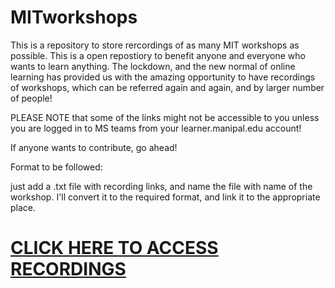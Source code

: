 # MITworkshops

This is a repository to store rercordings of as many MIT workshops as possible. This is a open repostiory to benefit anyone and everyone who wants to learn anything. The lockdown, and the new normal of online learning has provided us with the amazing opportunity to have recordings of workshops, which can be referred again and again, and by larger number of people!

PLEASE NOTE that some of the links might not be accessible to you unless you are logged in to MS teams from your learner.manipal.edu account!

If anyone wants to contribute, go ahead!

Format to be followed:

just add a .txt file with recording links, and name the file with name of the workshop. I'll convert it to the required format, and link it to the appropriate place.

# [CLICK HERE TO ACCESS RECORDINGS](Workshop_List.md)